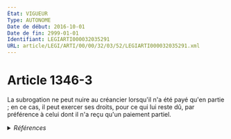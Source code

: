 ```yaml
---
État: VIGUEUR
Type: AUTONOME
Date de début: 2016-10-01
Date de fin: 2999-01-01
Identifiant: LEGIARTI000032035291
URL: article/LEGI/ARTI/00/00/32/03/52/LEGIARTI000032035291.xml
---
```


<h1>Article 1346-3</h1>

La subrogation ne peut nuire au créancier lorsqu'il n'a été payé qu'en partie ;
en ce cas, il peut exercer ses droits, pour ce qui lui reste dû, par préférence
à celui dont il n'a reçu qu'un paiement partiel.


<details>
  <summary><em>Références</em></summary>

  <h2>Articles faisant référence à l'article</h2>
  
  <ul>
    <li>
      <a href="https://legal.tricoteuses.fr//redirection/LEGIARTI000036393231?vers=git&vers=legifrance">Code de la sécurité sociale - article L376-1 AUTONOME VIGUEUR, en vigueur depuis le 2018-01-01</a> CITATION source
    </li>
    <li>
      <a href="https://legal.tricoteuses.fr//redirection/LEGIARTI000033459162?vers=git&vers=legifrance">Code de la sécurité sociale - article L376-1 AUTONOME MODIFIE, en vigueur du 2016-11-20 au 2016-12-25</a> CITATION source
    </li>
    <li>
      <a href="https://legal.tricoteuses.fr//redirection/LEGIARTI000032042737?vers=git&vers=legifrance">Code de commerce - article L525-5 AUTONOME ABROGE, en vigueur du 2016-10-01 au 2022-01-01</a> CITATION source
    </li>
    <li>
      <a href="https://legal.tricoteuses.fr//redirection/LEGIARTI000032043011?vers=git&vers=legifrance">Code de la sécurité sociale - article L376-1 AUTONOME MODIFIE, en vigueur du 2016-10-01 au 2016-11-20</a> CITATION source
    </li>
    <li>
      <a href="https://legal.tricoteuses.fr//redirection/LEGIARTI000032043126?vers=git&vers=legifrance">Loi n° 85-677 du 5 juillet 1985 tendant à l'amélioration de la situation des victimes d'accidents de la circulation et à l'accélération des procédures d'indemnisation - article 31 AUTONOME VIGUEUR, en vigueur depuis le 2016-10-01</a> CITATION source
    </li>
    <li>
      <a href="https://legal.tricoteuses.fr//redirection/LEGIARTI000032006593?vers=git&vers=legifrance">Ordonnance n° 2016-131 du 10 février 2016 portant réforme du droit des contrats, du régime général et de la preuve des obligations - article 3 ENTIEREMENT_MODIF</a> CREE source
    </li>
    <li>
      <a href="https://legal.tricoteuses.fr//redirection/LEGIARTI000033714690?vers=git&vers=legifrance">Code de la sécurité sociale - article L376-1 AUTONOME MODIFIE, en vigueur du 2016-12-25 au 2018-01-01</a> CITATION source
    </li>
  </ul>
  
  <h2>Références faites par l'article</h2>
  
  <ul>
    <li>
      1985-07-05 CITATION cible <a href="https://legal.tricoteuses.fr//redirection/LEGIARTI000032043126?vers=git&vers=legifrance">Loi n° 85-677 du 5 juillet 1985 tendant à l'amélioration de la situation des victimes d'accidents de la circulation et à l'accélération des procédures d'indemnisation - article 31 AUTONOME VIGUEUR, en vigueur depuis le 2016-10-01</a>
    </li>
    <li>
      2016-02-10 CREE cible <a href="https://legal.tricoteuses.fr//redirection/LEGIARTI000032006593?vers=git&vers=legifrance">Ordonnance n° 2016-131 du 10 février 2016 portant réforme du droit des contrats, du régime général et de la preuve des obligations - article 3 ENTIEREMENT_MODIF</a>
    </li>
    <li>
      2999-01-01 CONCORDANCE source <a href="https://legal.tricoteuses.fr//redirection/LEGIARTI000006437137?vers=git&vers=legifrance">Code civil - article 1252 AUTONOME ABROGE, en vigueur du 1804-03-21 au 2016-10-01</a>
    </li>
    <li>
      2999-01-01 CITATION cible <a href="https://legal.tricoteuses.fr//redirection/LEGIARTI000032042737?vers=git&vers=legifrance">Code de commerce - article L525-5 AUTONOME ABROGE, en vigueur du 2016-10-01 au 2022-01-01</a>
    </li>
    <li>
      2999-01-01 CITATION cible <a href="https://legal.tricoteuses.fr//redirection/LEGIARTI000036393231?vers=git&vers=legifrance">Code de la sécurité sociale - article L376-1 AUTONOME VIGUEUR, en vigueur depuis le 2018-01-01</a>
    </li>
  </ul>
</details>
